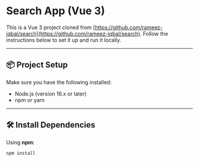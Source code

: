 # Search App (Vue 3)

This is a Vue 3 project cloned from [https://github.com/rameez-iqbal/search](https://github.com/rameez-iqbal/search). Follow the instructions below to set it up and run it locally.

---

## 📦 Project Setup

Make sure you have the following installed:

- Node.js (version 16.x or later)
- npm or yarn

---

## 🛠️ Install Dependencies

Using **npm**:

```bash
npm install

